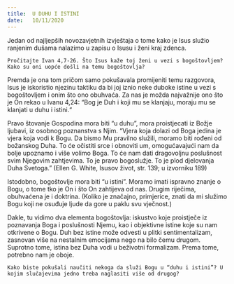 ```yaml
---
title:  U DUHU I ISTINI
date:   10/11/2020
---
```


Jedan od najljepših novozavjetnih izvještaja o tome kako je Isus služio ranjenim dušama nalazimo u zapisu o Isusu i ženi kraj zdenca.

`Pročitajte Ivan 4,7-26. Što Isus kaže toj ženi u vezi s bogoštovljem? Kako su oni uopće došli na temu bogoštovlja?`

Premda je ona tom pričom samo pokušavala promijeniti temu razgovora, Isus je iskoristio njezinu taktiku da bi joj iznio neke duboke istine u vezi s bogoštovljem i onim što ono obuhvaća. Za nas je možda najvažnije ono što je On rekao u Ivanu 4,24: “Bog je Duh i koji mu se klanjaju, moraju mu se klanjati u duhu i istini.“

Pravo štovanje Gospodina mora biti “u duhu”, mora proistjecati iz Božje ljubavi, iz osobnog poznanstva s Njim. “Vjera koja dolazi od Boga jedina je vjera koja vodi k Bogu. Da bismo Mu pravilno služili, moramo biti rođeni od božanskog Duha. To će očistiti srce i obnoviti um, omogućavajući nam da bolje upoznamo i više volimo Boga. To će nam dati dragovoljnu poslušnost svim Njegovim zahtjevima. To je pravo bogoslužje. To je plod djelovanja Duha Svetoga.” (Ellen G. White, Isusov život, str. 139; u izvorniku 189)

Istodobno, bogoštovlje mora biti “u istini”. Moramo imati ispravno znanje o Bogu, o tome tko je On i što On zahtijeva od nas. Drugim riječima, obuhvaćena je i doktrina. (Koliko je značajno, primjerice, znati da mi služimo Bogu koji ne osuđuje ljude da gore u paklu svu vječnost.)

Dakle, tu vidimo dva elementa bogoštovlja: iskustvo koje proistječe iz poznavanja Boga i poslušnosti Njemu, kao i objektivne istine koje su nam otkrivene o Bogu. Duh bez istine može odvesti u plitki sentimentalizam, zasnovan više na nestalnim emocijama nego na bilo čemu drugom. Suprotno tome, istina bez Duha vodi u beživotni formalizam. Prema tome, potrebno nam je oboje.

`Kako biste pokušali naučiti nekoga da služi Bogu u “duhu i istini”? U kojim slučajevima jedno treba naglasiti više od drugog?`